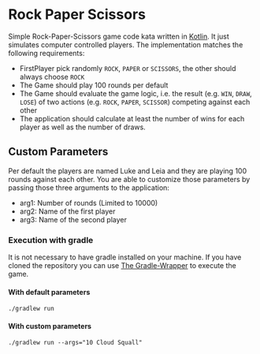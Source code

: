 # Rock Paper Scissors

Simple Rock-Paper-Scissors game code kata written in [Kotlin](https://kotlinlang.org/). It just simulates computer
controlled players. The implementation matches the following requirements:
- FirstPlayer pick randomly `ROCK`, `PAPER` or `SCISSORS`, the other should always choose `ROCK`
- The Game should play 100 rounds per default
- The Game should evaluate the game logic, i.e. the result (e.g. `WIN`, `DRAW`, `LOSE`) of two actions 
(e.g. `ROCK`, `PAPER`, `SCISSOR`) competing against each other
- The application should calculate at least the number of wins for each player as well as the number of draws.


## Custom Parameters

Per default the players are named Luke and Leia and they are playing 100 rounds against each other.
You are able to customize those parameters by passing those three arguments to the application:
- arg1: Number of rounds (Limited to 10000)
- arg2: Name of the first player
- arg3: Name of the second player


### Execution with gradle

It is not necessary to have gradle installed on your machine. If you have cloned the repository you can use 
[The Gradle-Wrapper](https://docs.gradle.org/current/userguide/gradle_wrapper.html) to execute the game.


#### With default parameters

`./gradlew run`


#### With custom parameters

`./gradlew run --args="10 Cloud Squall"`